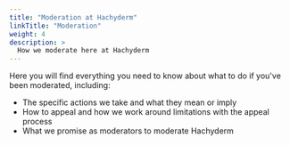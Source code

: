 ```yaml
---
title: "Moderation at Hachyderm"
linkTitle: "Moderation"
weight: 4
description: >
  How we moderate here at Hachyderm
---
```


Here you will find everything you need to know about what to do if you've
been moderated, including:

* The specific actions we take and what they mean or imply
* How to appeal and how we work around limitations with the appeal process
* What we promise as moderators to moderate Hachyderm
